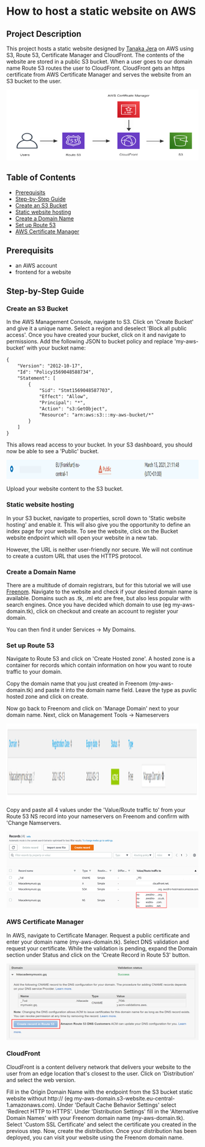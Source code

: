 # How to host a static website on AWS

## Project Description

This project hosts a static website designed by [Tanaka Jera](https://www.linkedin.com/in/tjera/) on AWS using S3, Route 53, Certificate Manager and CloudFront. The contents of the website are stored in a public S3 bucket. When a user goes to our domain name Route 53 routes the user to CloudFront. CloudFront gets an https certificate from AWS Certificate Manager and serves the website from an S3 bucket to the user.

<p>
    <img src="Screenshots/project.PNG" width="600" height="185" />
</p>

## Table of Contents

- [Prerequisits](#Prerequisits)
- [Step-by-Step Guide](#Step-by-Step-Guide)
- [Create an S3 Bucket](#Create-an-S3Create-an-S3-Bucket)
- [Static website hosting](#Static-website-hosting)
- [Create a Domain Name](#Create-a-Domain-Name)
- [Set up Route 53](#Set-up-Route-53)
- [AWS Certificate Manager](#AWS-Certificate-Manager)

## Prerequisits

- an AWS account
- frontend for a website

## Step-by-Step Guide

### Create an S3 Bucket

In the AWS Management Console, navigate to S3. Click on 'Create Bucket' and give it a unique name. Select a region and deselect 'Block all public access'. Once you have created your bucket, click on it and navigate to permissions. Add the following JSON to bucket policy and replace 'my-aws-bucket' with your bucket name:

```
{
    "Version": "2012-10-17",
    "Id": "Policy1569048588734",
    "Statement": [
        {
            "Sid": "Stmt1569048587703",
            "Effect": "Allow",
            "Principal": "*",
            "Action": "s3:GetObject",
            "Resource": "arn:aws:s3:::my-aws-bucket/*"
        }
    ]
}
```

This allows read access to your bucket. In your S3 dashboard, you should now be able to see a 'Public' bucket.

<p>
    <img src="Screenshots/public_bucket.PNG" width="600" height="50" />
</p>

Upload your website content to the S3 bucket.

### Static website hosting

In your S3 bucket, navigate to properties, scroll down to 'Static website hosting' and enable it. This will also give you the opportunity to define an index page for your website. To see the website, click on the Bucket website endpoint which will open your website in a new tab.

However, the URL is neither user-friendly nor secure. We will not continue to create a custom URL that uses the HTTPS protocol.

### Create a Domain Name

There are a multitude of domain registrars, but for this tutorial we will use [Freenom](https://www.freenom.com/en/index.html?lang=en). Navigate to the website and check if your desired domain name is available. Domains such as .tk, .ml etc are free, but also less popular with search engines. Once you have decided which domain to use (eg my-aws-domain.tk), click on checkout and create an account to register your domain.

You can then find it under Services -> My Domains.

### Set up Route 53

Navigate to Route 53 and click on 'Create Hosted zone'. A hosted zone is a container for records which contain information on how you want to route traffic to your domain.

Copy the domain name that you just created in Freenom (my-aws-domain.tk) and paste it into the domain name field. Leave the type as puvlic hosted zone and click on create.

Now go back to Freenom and click on 'Manage Domain' next to your domain name. Next, click on Management Tools -> Nameservers

<p>
    <img src="Screenshots/freenom_mgmt.PNG" width="550" height="200" />
</p>

Copy and paste all 4 values under the 'Value/Route traffic to' from your Route 53 NS record into your nameservers on Freenom and confirm with 'Change Namservers.

<p>
    <img src="Screenshots/nameservers.png" width="550" height="200" />
</p>

### AWS Certificate Manager

In AWS, navigate to Certificate Manager. Request a public certificate and enter your domain name (my-aws-domain.tk). Select DNS validation and request your certificate. While the validation is pending, expand the Domain section under Status and click on the 'Create Record in Route 53' button.

<p>
    <img src="Screenshots/certificate.PNG" width="550" height="200" />
</p>

### CloudFront

CloudFront is a content delivery network that delivers your website to the user from an edge location that's closest to the user. Click on 'Distribution' and select the web version.

Fill in the Origin Domain Name with the endpoint from the S3 bucket static website without http:// (eg my-aws-domain.s3-website.eu-central-1.amazonaws.com). Under 'Default Cache Behavior Settings' select 'Redirect HTTP to HTTPS'. Under 'Distribution Settings' fill in the 'Alternative Domain Names' with your Freenom domain name (my-aws-domain.tk). Select 'Custom SSL Certificate' and select the certificate you created in the previous step. Now, create the distribution. Once your distribution has been deployed, you can visit your website using the Freenom domain name.
